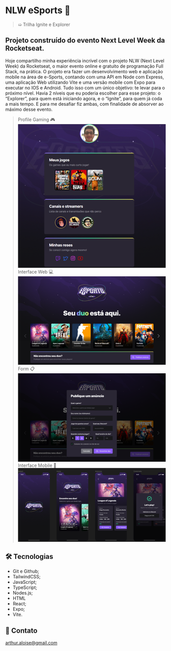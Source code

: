 # NLW eSports 🚀

> ➯ Trilha Ignite e Explorer

## Projeto construído do evento Next Level Week da Rocketseat.
Hoje compartilho minha experiência incrível com o projeto NLW (Next Level Week) da Rocketseat, o maior evento online e gratuito de programação Full Stack, na prática.
O projeto era fazer um desenvolvimento web e aplicação mobile na área de e-Sports, contando com uma API em Node com Express, uma aplicação Web utilizando Vite e uma versão mobile com Expo para executar no IOS e Android. Tudo isso com um único objetivo: te levar para o próximo nível. Havia 2 níveis que eu poderia escolher para esse projeto: o “Explorer”, para quem está iniciando agora, e o “Ignite”, para quem já coda a mais tempo. E para me desafiar fiz ambas, com finalidade de absorver ao máximo desse evento. 
   
> Profile Gaming 🎮 
![preview](./.github/preview.png)
> Interface Web 💻  
![NLWsportWeb](./.github/NLWsportWeb.png)
> Form 📋
![NLWformWeb](./.github/NLWformWeb.png)
> Interface Mobile 📱
![NLWmobile](./.github/NLWmobile.png)

## 🛠️ Tecnologias

- Git e Github;
- TailwindCSS;
- JavaScript;
- TypeScript;
- Nodes.js;
- HTML
- React;
- Expo;
- Vite.

## 📧 Contato

arthur.aloise@gmail.com
